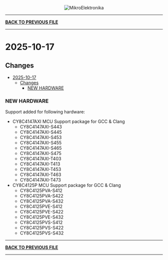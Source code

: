 <p align="center">
  <img src="http://www.mikroe.com/img/designs/beta/logo_small.png?raw=true" alt="MikroElektronika"/>
</p>

---

**[BACK TO PREVIOUS FILE](../changelog.md)**

---

# 2025-10-17

## Changes

- [2025-10-17](#2025-10-17)
  - [Changes](#changes)
    - [NEW HARDWARE](#new-hardware)

### NEW HARDWARE

Support added for following hardware:

+ CY8C4147AXI MCU Support package for GCC & Clang
  + CY8C4147AXI-S443
  + CY8C4147AXI-S445
  + CY8C4147AXI-S453
  + CY8C4147AXI-S455
  + CY8C4147AXI-S465
  + CY8C4147AXI-S475
  + CY8C4147AXI-T403
  + CY8C4147AXI-T413
  + CY8C4147AXI-T453
  + CY8C4147AXI-T463
  + CY8C4147AXI-T473
+ CY8C4125P MCU Support package for GCC & Clang
  + CY8C4125PVA-S412
  + CY8C4125PVA-S422
  + CY8C4125PVA-S432
  + CY8C4125PVE-S412
  + CY8C4125PVE-S422
  + CY8C4125PVE-S432
  + CY8C4125PVS-S412
  + CY8C4125PVS-S422
  + CY8C4125PVS-S432

---

**[BACK TO PREVIOUS FILE](../changelog.md)**

---
